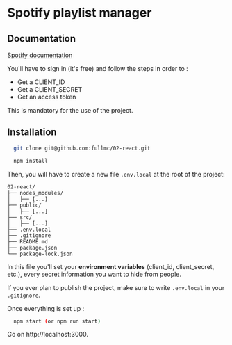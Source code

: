 # Spotify playlist manager

## Documentation

[Spotify documentation](https://developer.spotify.com/documentation/web-api)

You'll have to sign in (it's free) and follow the steps in order to :  
- Get a CLIENT_ID
- Get a CLIENT_SECRET
- Get an access token

This is mandatory for the use of the project.
## Installation

```bash
  git clone git@github.com:fullmc/02-react.git  
```
```bash
  npm install 
```

Then, you will have to create a new file `.env.local` at the root of the project:
```plaintext
02-react/
├── nodes_modules/
│   ├── [...]
├── public/
│   ├── [...]
├── src/
│   ├── [...]
├── .env.local
├── .gitignore
├── README.md
├── package.json
└── package-lock.json
```
In this file you'll set your **environment variables** (client_id, client_secret, etc.), every secret information you want to hide from people.

If you ever plan to publish the project, make sure to write `.env.local` in your `.gitignore`.

Once everything is set up :

```bash
  npm start (or npm run start)
```

Go on http://localhost:3000.
